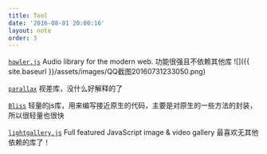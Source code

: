 ```yaml
---
title: Tool
date: '2016-08-01 20:00:16'
layout: note
order: 3
---
```


[`howler.js`](https://howlerjs.com/) Audio library for the modern web.
功能很强且不依赖其他库
![]({{ site.baseurl }}/assets/images/QQ截图20160731233050.png)

[`parallax`](https://github.com/wagerfield/parallax)
视差库，没什么好解释的了

[`Bliss`](http://blissfuljs.com/)
轻量的js库，用来编写接近原生的代码，主要是对原生的一些方法的封装，所以很轻量也很快

[`lightgallery.js`](https://github.com/sachinchoolur/lightgallery.js) Full featured JavaScript image & video gallery 最喜欢无其他依赖的库了！
